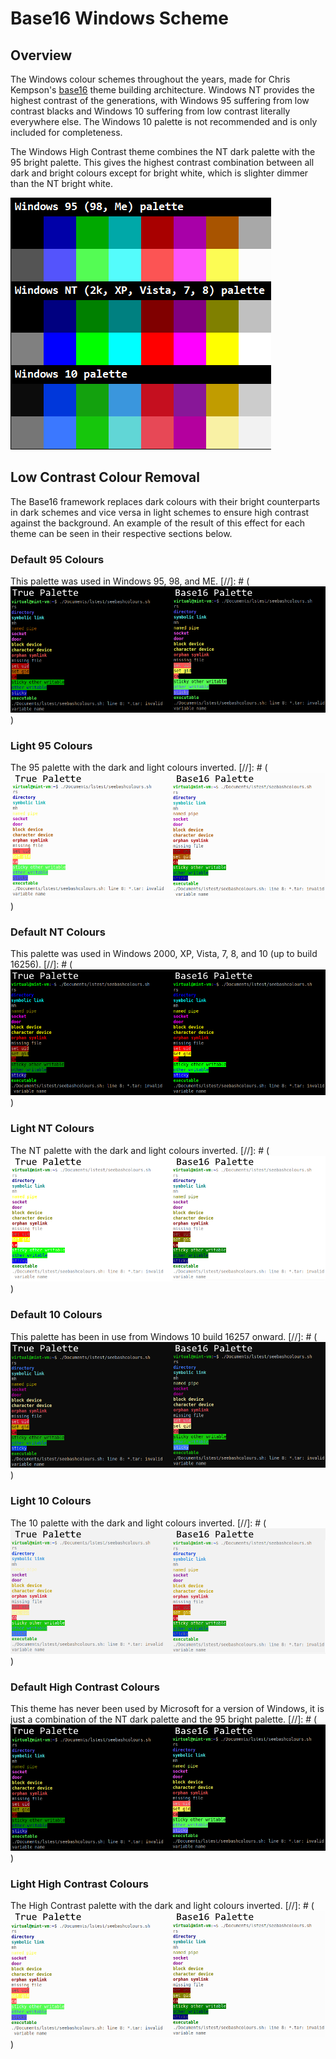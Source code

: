 # Base16 Windows Scheme
## Overview
The Windows colour schemes throughout the years, made for Chris Kempson's [base16](https://github.com/chriskempson/base16) theme building architecture. Windows NT provides the highest contrast of the generations, with Windows 95 suffering from low contrast blacks and Windows 10 suffering from low contrast literally everywhere else. The Windows 10 palette is not recommended and is only included for completeness.

The Windows High Contrast theme combines the NT dark palette with the 95 bright palette. This gives the highest contrast combination between all dark and bright colours except for bright white, which is slighter dimmer than the NT bright white.

![Colour palettes](preview.png)

## Low Contrast Colour Removal
The Base16 framework replaces dark colours with their bright counterparts in dark schemes and vice versa in light schemes to ensure high contrast against the background. An example of the result of this effect for each theme can be seen in their respective sections below.

### Default 95 Colours
This palette was used in Windows 95, 98, and ME.
[//]: # (![Windows 95 default terminal colours](img/terminal95default.png))

### Light 95 Colours
The 95 palette with the dark and light colours inverted.
[//]: # (![Reduced Windows 95 base16 terminal colours](img/terminal95light.png))

### Default NT Colours
This palette was used in Windows 2000, XP, Vista, 7, 8, and 10 (up to build 16256).
[//]: # (![Windows NT default terminal colours](img/terminalNTdefault.png))

### Light NT Colours
The NT palette with the dark and light colours inverted.
[//]: # (![Reduced Windows NT base16 terminal colours](img/terminalNTlight.png))

### Default 10 Colours
This palette has been in use from Windows 10 build 16257 onward.
[//]: # (![Windows 10 default terminal colours](img/terminal10default.png))

### Light 10 Colours
The 10 palette with the dark and light colours inverted.
[//]: # (![Reduced Windows 10 base16 terminal colours](img/terminal10light.png))

### Default High Contrast Colours
This theme has never been used by Microsoft for a version of Windows, it is just a combination of the NT dark palette and the 95 bright palette.
[//]: # (![Windows High Contrast default terminal colours](img/terminalhcdefault.png))

### Light High Contrast Colours
The High Contrast palette with the dark and light colours inverted.
[//]: # (![Reduced Windows High Contrast base16 terminal colours](img/terminalhclight.png))